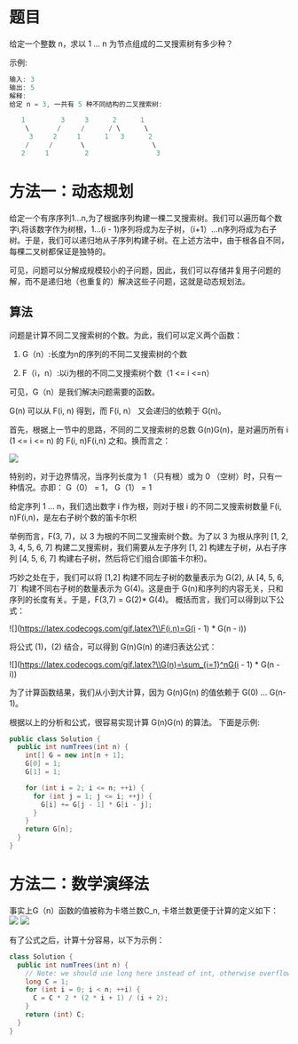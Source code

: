 # 题目
给定一个整数 n，求以 1 ... n 为节点组成的二叉搜索树有多少种？

示例:
```java
输入: 3
输出: 5
解释:
给定 n = 3, 一共有 5 种不同结构的二叉搜索树:

   1         3     3      2      1
    \       /     /      / \      \
     3     2     1      1   3      2
    /     /       \                 \
   2     1         2                 3
```

# 方法一：动态规划 
给定一个有序序列1...n,为了根据序列构建一棵二叉搜索树。我们可以遍历每个数字i,将该数字作为树根，1...(i - 1)序列将成为左子树，（i+1）...n序列将成为右子树。于是，我们可以递归地从子序列构建子树。在上述方法中，由于根各自不同，每棵二叉树都保证是独特的。

可见，问题可以分解成规模较小的子问题，因此，我们可以存储并复用子问题的解，而不是递归地（也重复的）解决这些子问题，这就是动态规划法。

## 算法
问题是计算不同二叉搜索树的个数。为此，我们可以定义两个函数：

1.  G（n）:长度为n的序列的不同二叉搜索树的个数

2.  F（i，n）:以i为根的不同二叉搜索树个数（1 <= i <=n）

可见，G（n）是我们解决问题需要的函数。

G(n) 可以从 F(i, n) 得到，而 F(i, n） 又会递归的依赖于 G(n)。

首先，根据上一节中的思路，不同的二叉搜索树的总数 G(n)G(n)，是对遍历所有 i (1 <= i <= n) 的 F(i, n)F(i,n) 之和。换而言之：

![](https://latex.codecogs.com/gif.latex?\\G(n)=\sum_{i=0}^nF(i,n))

特别的，对于边界情况，当序列长度为 1 （只有根）或为 0 （空树）时，只有一种情况。亦即：  G（0） = 1， G（1） = 1

给定序列 1 ... n，我们选出数字 i 作为根，则对于根 i 的不同二叉搜索树数量 F(i, n)F(i,n)，是左右子树个数的笛卡尔积

举例而言，F(3, 7)，以 3 为根的不同二叉搜索树个数。为了以 3 为根从序列 [1, 2, 3, 4, 5, 6, 7] 构建二叉搜索树，我们需要从左子序列 [1, 2] 构建左子树，从右子序列 [4, 5, 6, 7] 构建右子树，然后将它们组合(即笛卡尔积)。

巧妙之处在于，我们可以将 [1,2] 构建不同左子树的数量表示为 G(2), 从 [4, 5, 6, 7]` 构建不同右子树的数量表示为 G(4)。这是由于 G(n)和序列的内容无关，只和序列的长度有关。于是，F(3,7) = G(2)* G(4)。 概括而言，我们可以得到以下公式：

![](https://latex.codecogs.com/gif.latex?\\F(i,n)=G(i - 1) * G(n - i))

将公式 (1)，(2) 结合，可以得到 G(n)G(n) 的递归表达公式：

![](https://latex.codecogs.com/gif.latex?\\G(n)=\sum_{i=1}^nG(i - 1) * G(n - i))

为了计算函数结果，我们从小到大计算，因为 G(n)G(n) 的值依赖于 G(0) … G(n-1)。

根据以上的分析和公式，很容易实现计算 G(n)G(n) 的算法。 下面是示例:
```java
public class Solution {
  public int numTrees(int n) {
    int[] G = new int[n + 1];
    G[0] = 1;
    G[1] = 1;

    for (int i = 2; i <= n; ++i) {
      for (int j = 1; j <= i; ++j) {
        G[i] += G[j - 1] * G[i - j];
      }
    }
    return G[n];
  }
}
```

# 方法二：数学演绎法
事实上G（n）函数的值被称为卡塔兰数C_n, 卡塔兰数更便于计算的定义如下：
![](https://latex.codecogs.com/gif.latex?\\C_0=1)
![](https://latex.codecogs.com/gif.latex?\\C_{n+1}=\frac{2(2n+1)}{n+2}C_n)

有了公式之后，计算十分容易，以下为示例：
```java
class Solution {
  public int numTrees(int n) {
    // Note: we should use long here instead of int, otherwise overflow
    long C = 1;
    for (int i = 0; i < n; ++i) {
      C = C * 2 * (2 * i + 1) / (i + 2);
    }
    return (int) C;
  }
}
```
